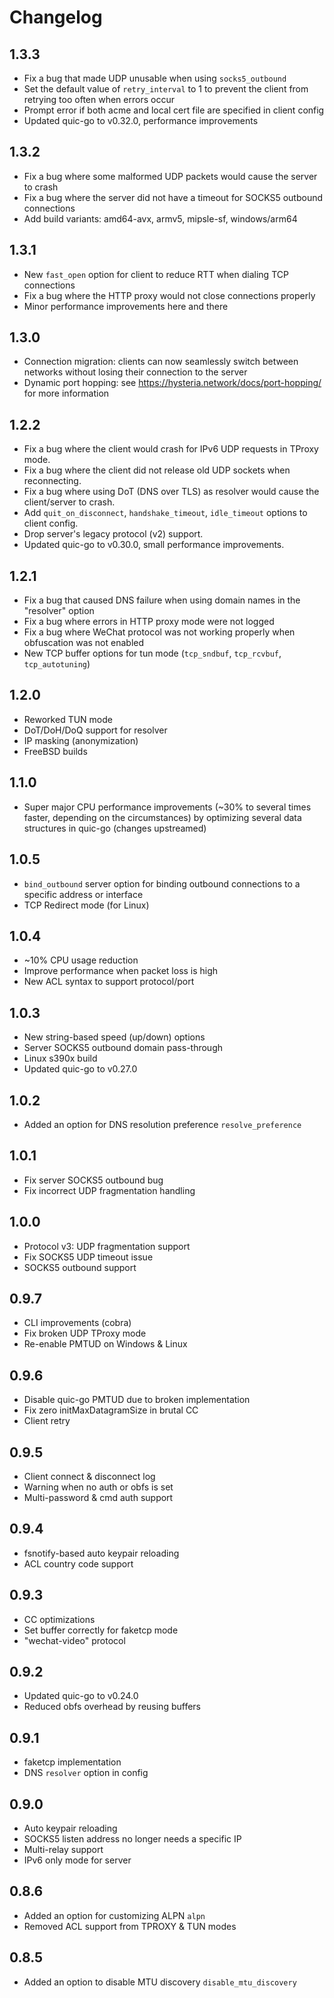 # Changelog

## 1.3.3

- Fix a bug that made UDP unusable when using `socks5_outbound`
- Set the default value of `retry_interval` to 1 to prevent the client from retrying too often when errors occur
- Prompt error if both acme and local cert file are specified in client config
- Updated quic-go to v0.32.0, performance improvements

## 1.3.2

- Fix a bug where some malformed UDP packets would cause the server to crash
- Fix a bug where the server did not have a timeout for SOCKS5 outbound connections
- Add build variants: amd64-avx, armv5, mipsle-sf, windows/arm64

## 1.3.1

- New `fast_open` option for client to reduce RTT when dialing TCP connections
- Fix a bug where the HTTP proxy would not close connections properly
- Minor performance improvements here and there

## 1.3.0

- Connection migration: clients can now seamlessly switch between networks without losing their connection to the server
- Dynamic port hopping: see https://hysteria.network/docs/port-hopping/ for more information

## 1.2.2

- Fix a bug where the client would crash for IPv6 UDP requests in TProxy mode.
- Fix a bug where the client did not release old UDP sockets when reconnecting.
- Fix a bug where using DoT (DNS over TLS) as resolver would cause the client/server to crash.
- Add `quit_on_disconnect`, `handshake_timeout`, `idle_timeout` options to client config.
- Drop server's legacy protocol (v2) support.
- Updated quic-go to v0.30.0, small performance improvements.

## 1.2.1

- Fix a bug that caused DNS failure when using domain names in the "resolver" option
- Fix a bug where errors in HTTP proxy mode were not logged
- Fix a bug where WeChat protocol was not working properly when obfuscation was not enabled
- New TCP buffer options for tun mode (`tcp_sndbuf`, `tcp_rcvbuf`, `tcp_autotuning`)

## 1.2.0

- Reworked TUN mode
- DoT/DoH/DoQ support for resolver
- IP masking (anonymization)
- FreeBSD builds

## 1.1.0

- Super major CPU performance improvements (~30% to several times faster, depending on the circumstances) by optimizing several data structures in quic-go (changes upstreamed)

## 1.0.5

- `bind_outbound` server option for binding outbound connections to a specific address or interface
- TCP Redirect mode (for Linux)

## 1.0.4

- ~10% CPU usage reduction
- Improve performance when packet loss is high
- New ACL syntax to support protocol/port

## 1.0.3

- New string-based speed (up/down) options
- Server SOCKS5 outbound domain pass-through
- Linux s390x build
- Updated quic-go to v0.27.0

## 1.0.2

- Added an option for DNS resolution preference `resolve_preference`

## 1.0.1

- Fix server SOCKS5 outbound bug
- Fix incorrect UDP fragmentation handling

## 1.0.0

- Protocol v3: UDP fragmentation support
- Fix SOCKS5 UDP timeout issue
- SOCKS5 outbound support

## 0.9.7

- CLI improvements (cobra)
- Fix broken UDP TProxy mode
- Re-enable PMTUD on Windows & Linux

## 0.9.6

- Disable quic-go PMTUD due to broken implementation
- Fix zero initMaxDatagramSize in brutal CC
- Client retry

## 0.9.5

- Client connect & disconnect log
- Warning when no auth or obfs is set
- Multi-password & cmd auth support

## 0.9.4

- fsnotify-based auto keypair reloading
- ACL country code support

## 0.9.3

- CC optimizations
- Set buffer correctly for faketcp mode
- "wechat-video" protocol

## 0.9.2

- Updated quic-go to v0.24.0
- Reduced obfs overhead by reusing buffers

## 0.9.1

- faketcp implementation
- DNS `resolver` option in config

## 0.9.0

- Auto keypair reloading
- SOCKS5 listen address no longer needs a specific IP
- Multi-relay support
- IPv6 only mode for server

## 0.8.6

- Added an option for customizing ALPN `alpn`
- Removed ACL support from TPROXY & TUN modes

## 0.8.5

- Added an option to disable MTU discovery `disable_mtu_discovery`
